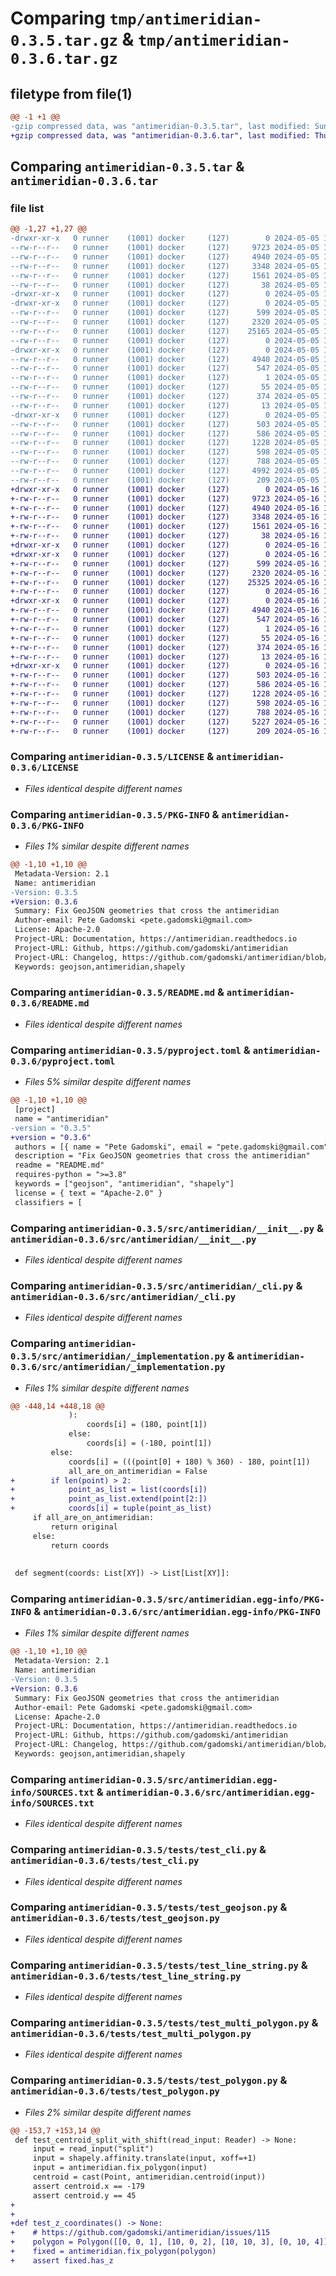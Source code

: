 # Comparing `tmp/antimeridian-0.3.5.tar.gz` & `tmp/antimeridian-0.3.6.tar.gz`

## filetype from file(1)

```diff
@@ -1 +1 @@
-gzip compressed data, was "antimeridian-0.3.5.tar", last modified: Sun May  5 13:13:46 2024, max compression
+gzip compressed data, was "antimeridian-0.3.6.tar", last modified: Thu May 16 13:40:55 2024, max compression
```

## Comparing `antimeridian-0.3.5.tar` & `antimeridian-0.3.6.tar`

### file list

```diff
@@ -1,27 +1,27 @@
-drwxr-xr-x   0 runner    (1001) docker     (127)        0 2024-05-05 13:13:46.101095 antimeridian-0.3.5/
--rw-r--r--   0 runner    (1001) docker     (127)     9723 2024-05-05 13:13:42.000000 antimeridian-0.3.5/LICENSE
--rw-r--r--   0 runner    (1001) docker     (127)     4940 2024-05-05 13:13:46.101095 antimeridian-0.3.5/PKG-INFO
--rw-r--r--   0 runner    (1001) docker     (127)     3348 2024-05-05 13:13:42.000000 antimeridian-0.3.5/README.md
--rw-r--r--   0 runner    (1001) docker     (127)     1561 2024-05-05 13:13:42.000000 antimeridian-0.3.5/pyproject.toml
--rw-r--r--   0 runner    (1001) docker     (127)       38 2024-05-05 13:13:46.101095 antimeridian-0.3.5/setup.cfg
-drwxr-xr-x   0 runner    (1001) docker     (127)        0 2024-05-05 13:13:46.093095 antimeridian-0.3.5/src/
-drwxr-xr-x   0 runner    (1001) docker     (127)        0 2024-05-05 13:13:46.097095 antimeridian-0.3.5/src/antimeridian/
--rw-r--r--   0 runner    (1001) docker     (127)      599 2024-05-05 13:13:42.000000 antimeridian-0.3.5/src/antimeridian/__init__.py
--rw-r--r--   0 runner    (1001) docker     (127)     2320 2024-05-05 13:13:42.000000 antimeridian-0.3.5/src/antimeridian/_cli.py
--rw-r--r--   0 runner    (1001) docker     (127)    25165 2024-05-05 13:13:42.000000 antimeridian-0.3.5/src/antimeridian/_implementation.py
--rw-r--r--   0 runner    (1001) docker     (127)        0 2024-05-05 13:13:42.000000 antimeridian-0.3.5/src/antimeridian/py.typed
-drwxr-xr-x   0 runner    (1001) docker     (127)        0 2024-05-05 13:13:46.097095 antimeridian-0.3.5/src/antimeridian.egg-info/
--rw-r--r--   0 runner    (1001) docker     (127)     4940 2024-05-05 13:13:46.000000 antimeridian-0.3.5/src/antimeridian.egg-info/PKG-INFO
--rw-r--r--   0 runner    (1001) docker     (127)      547 2024-05-05 13:13:46.000000 antimeridian-0.3.5/src/antimeridian.egg-info/SOURCES.txt
--rw-r--r--   0 runner    (1001) docker     (127)        1 2024-05-05 13:13:46.000000 antimeridian-0.3.5/src/antimeridian.egg-info/dependency_links.txt
--rw-r--r--   0 runner    (1001) docker     (127)       55 2024-05-05 13:13:46.000000 antimeridian-0.3.5/src/antimeridian.egg-info/entry_points.txt
--rw-r--r--   0 runner    (1001) docker     (127)      374 2024-05-05 13:13:46.000000 antimeridian-0.3.5/src/antimeridian.egg-info/requires.txt
--rw-r--r--   0 runner    (1001) docker     (127)       13 2024-05-05 13:13:46.000000 antimeridian-0.3.5/src/antimeridian.egg-info/top_level.txt
-drwxr-xr-x   0 runner    (1001) docker     (127)        0 2024-05-05 13:13:46.097095 antimeridian-0.3.5/tests/
--rw-r--r--   0 runner    (1001) docker     (127)      503 2024-05-05 13:13:42.000000 antimeridian-0.3.5/tests/test_bbox.py
--rw-r--r--   0 runner    (1001) docker     (127)      586 2024-05-05 13:13:42.000000 antimeridian-0.3.5/tests/test_cli.py
--rw-r--r--   0 runner    (1001) docker     (127)     1228 2024-05-05 13:13:42.000000 antimeridian-0.3.5/tests/test_geojson.py
--rw-r--r--   0 runner    (1001) docker     (127)      598 2024-05-05 13:13:42.000000 antimeridian-0.3.5/tests/test_line_string.py
--rw-r--r--   0 runner    (1001) docker     (127)      788 2024-05-05 13:13:42.000000 antimeridian-0.3.5/tests/test_multi_polygon.py
--rw-r--r--   0 runner    (1001) docker     (127)     4992 2024-05-05 13:13:42.000000 antimeridian-0.3.5/tests/test_polygon.py
--rw-r--r--   0 runner    (1001) docker     (127)      209 2024-05-05 13:13:42.000000 antimeridian-0.3.5/tests/test_segment.py
+drwxr-xr-x   0 runner    (1001) docker     (127)        0 2024-05-16 13:40:55.768808 antimeridian-0.3.6/
+-rw-r--r--   0 runner    (1001) docker     (127)     9723 2024-05-16 13:40:49.000000 antimeridian-0.3.6/LICENSE
+-rw-r--r--   0 runner    (1001) docker     (127)     4940 2024-05-16 13:40:55.768808 antimeridian-0.3.6/PKG-INFO
+-rw-r--r--   0 runner    (1001) docker     (127)     3348 2024-05-16 13:40:49.000000 antimeridian-0.3.6/README.md
+-rw-r--r--   0 runner    (1001) docker     (127)     1561 2024-05-16 13:40:49.000000 antimeridian-0.3.6/pyproject.toml
+-rw-r--r--   0 runner    (1001) docker     (127)       38 2024-05-16 13:40:55.768808 antimeridian-0.3.6/setup.cfg
+drwxr-xr-x   0 runner    (1001) docker     (127)        0 2024-05-16 13:40:55.760809 antimeridian-0.3.6/src/
+drwxr-xr-x   0 runner    (1001) docker     (127)        0 2024-05-16 13:40:55.764809 antimeridian-0.3.6/src/antimeridian/
+-rw-r--r--   0 runner    (1001) docker     (127)      599 2024-05-16 13:40:49.000000 antimeridian-0.3.6/src/antimeridian/__init__.py
+-rw-r--r--   0 runner    (1001) docker     (127)     2320 2024-05-16 13:40:49.000000 antimeridian-0.3.6/src/antimeridian/_cli.py
+-rw-r--r--   0 runner    (1001) docker     (127)    25325 2024-05-16 13:40:49.000000 antimeridian-0.3.6/src/antimeridian/_implementation.py
+-rw-r--r--   0 runner    (1001) docker     (127)        0 2024-05-16 13:40:49.000000 antimeridian-0.3.6/src/antimeridian/py.typed
+drwxr-xr-x   0 runner    (1001) docker     (127)        0 2024-05-16 13:40:55.764809 antimeridian-0.3.6/src/antimeridian.egg-info/
+-rw-r--r--   0 runner    (1001) docker     (127)     4940 2024-05-16 13:40:55.000000 antimeridian-0.3.6/src/antimeridian.egg-info/PKG-INFO
+-rw-r--r--   0 runner    (1001) docker     (127)      547 2024-05-16 13:40:55.000000 antimeridian-0.3.6/src/antimeridian.egg-info/SOURCES.txt
+-rw-r--r--   0 runner    (1001) docker     (127)        1 2024-05-16 13:40:55.000000 antimeridian-0.3.6/src/antimeridian.egg-info/dependency_links.txt
+-rw-r--r--   0 runner    (1001) docker     (127)       55 2024-05-16 13:40:55.000000 antimeridian-0.3.6/src/antimeridian.egg-info/entry_points.txt
+-rw-r--r--   0 runner    (1001) docker     (127)      374 2024-05-16 13:40:55.000000 antimeridian-0.3.6/src/antimeridian.egg-info/requires.txt
+-rw-r--r--   0 runner    (1001) docker     (127)       13 2024-05-16 13:40:55.000000 antimeridian-0.3.6/src/antimeridian.egg-info/top_level.txt
+drwxr-xr-x   0 runner    (1001) docker     (127)        0 2024-05-16 13:40:55.764809 antimeridian-0.3.6/tests/
+-rw-r--r--   0 runner    (1001) docker     (127)      503 2024-05-16 13:40:49.000000 antimeridian-0.3.6/tests/test_bbox.py
+-rw-r--r--   0 runner    (1001) docker     (127)      586 2024-05-16 13:40:49.000000 antimeridian-0.3.6/tests/test_cli.py
+-rw-r--r--   0 runner    (1001) docker     (127)     1228 2024-05-16 13:40:49.000000 antimeridian-0.3.6/tests/test_geojson.py
+-rw-r--r--   0 runner    (1001) docker     (127)      598 2024-05-16 13:40:49.000000 antimeridian-0.3.6/tests/test_line_string.py
+-rw-r--r--   0 runner    (1001) docker     (127)      788 2024-05-16 13:40:49.000000 antimeridian-0.3.6/tests/test_multi_polygon.py
+-rw-r--r--   0 runner    (1001) docker     (127)     5227 2024-05-16 13:40:49.000000 antimeridian-0.3.6/tests/test_polygon.py
+-rw-r--r--   0 runner    (1001) docker     (127)      209 2024-05-16 13:40:49.000000 antimeridian-0.3.6/tests/test_segment.py
```

### Comparing `antimeridian-0.3.5/LICENSE` & `antimeridian-0.3.6/LICENSE`

 * *Files identical despite different names*

### Comparing `antimeridian-0.3.5/PKG-INFO` & `antimeridian-0.3.6/PKG-INFO`

 * *Files 1% similar despite different names*

```diff
@@ -1,10 +1,10 @@
 Metadata-Version: 2.1
 Name: antimeridian
-Version: 0.3.5
+Version: 0.3.6
 Summary: Fix GeoJSON geometries that cross the antimeridian
 Author-email: Pete Gadomski <pete.gadomski@gmail.com>
 License: Apache-2.0
 Project-URL: Documentation, https://antimeridian.readthedocs.io
 Project-URL: Github, https://github.com/gadomski/antimeridian
 Project-URL: Changelog, https://github.com/gadomski/antimeridian/blob/main/CHANGELOG.md
 Keywords: geojson,antimeridian,shapely
```

### Comparing `antimeridian-0.3.5/README.md` & `antimeridian-0.3.6/README.md`

 * *Files identical despite different names*

### Comparing `antimeridian-0.3.5/pyproject.toml` & `antimeridian-0.3.6/pyproject.toml`

 * *Files 5% similar despite different names*

```diff
@@ -1,10 +1,10 @@
 [project]
 name = "antimeridian"
-version = "0.3.5"
+version = "0.3.6"
 authors = [{ name = "Pete Gadomski", email = "pete.gadomski@gmail.com" }]
 description = "Fix GeoJSON geometries that cross the antimeridian"
 readme = "README.md"
 requires-python = ">=3.8"
 keywords = ["geojson", "antimeridian", "shapely"]
 license = { text = "Apache-2.0" }
 classifiers = [
```

### Comparing `antimeridian-0.3.5/src/antimeridian/__init__.py` & `antimeridian-0.3.6/src/antimeridian/__init__.py`

 * *Files identical despite different names*

### Comparing `antimeridian-0.3.5/src/antimeridian/_cli.py` & `antimeridian-0.3.6/src/antimeridian/_cli.py`

 * *Files identical despite different names*

### Comparing `antimeridian-0.3.5/src/antimeridian/_implementation.py` & `antimeridian-0.3.6/src/antimeridian/_implementation.py`

 * *Files 1% similar despite different names*

```diff
@@ -448,14 +448,18 @@
             ):
                 coords[i] = (180, point[1])
             else:
                 coords[i] = (-180, point[1])
         else:
             coords[i] = (((point[0] + 180) % 360) - 180, point[1])
             all_are_on_antimeridian = False
+        if len(point) > 2:
+            point_as_list = list(coords[i])
+            point_as_list.extend(point[2:])
+            coords[i] = tuple(point_as_list)
     if all_are_on_antimeridian:
         return original
     else:
         return coords
 
 
 def segment(coords: List[XY]) -> List[List[XY]]:
```

### Comparing `antimeridian-0.3.5/src/antimeridian.egg-info/PKG-INFO` & `antimeridian-0.3.6/src/antimeridian.egg-info/PKG-INFO`

 * *Files 1% similar despite different names*

```diff
@@ -1,10 +1,10 @@
 Metadata-Version: 2.1
 Name: antimeridian
-Version: 0.3.5
+Version: 0.3.6
 Summary: Fix GeoJSON geometries that cross the antimeridian
 Author-email: Pete Gadomski <pete.gadomski@gmail.com>
 License: Apache-2.0
 Project-URL: Documentation, https://antimeridian.readthedocs.io
 Project-URL: Github, https://github.com/gadomski/antimeridian
 Project-URL: Changelog, https://github.com/gadomski/antimeridian/blob/main/CHANGELOG.md
 Keywords: geojson,antimeridian,shapely
```

### Comparing `antimeridian-0.3.5/src/antimeridian.egg-info/SOURCES.txt` & `antimeridian-0.3.6/src/antimeridian.egg-info/SOURCES.txt`

 * *Files identical despite different names*

### Comparing `antimeridian-0.3.5/tests/test_cli.py` & `antimeridian-0.3.6/tests/test_cli.py`

 * *Files identical despite different names*

### Comparing `antimeridian-0.3.5/tests/test_geojson.py` & `antimeridian-0.3.6/tests/test_geojson.py`

 * *Files identical despite different names*

### Comparing `antimeridian-0.3.5/tests/test_line_string.py` & `antimeridian-0.3.6/tests/test_line_string.py`

 * *Files identical despite different names*

### Comparing `antimeridian-0.3.5/tests/test_multi_polygon.py` & `antimeridian-0.3.6/tests/test_multi_polygon.py`

 * *Files identical despite different names*

### Comparing `antimeridian-0.3.5/tests/test_polygon.py` & `antimeridian-0.3.6/tests/test_polygon.py`

 * *Files 2% similar despite different names*

```diff
@@ -153,7 +153,14 @@
 def test_centroid_split_with_shift(read_input: Reader) -> None:
     input = read_input("split")
     input = shapely.affinity.translate(input, xoff=+1)
     input = antimeridian.fix_polygon(input)
     centroid = cast(Point, antimeridian.centroid(input))
     assert centroid.x == -179
     assert centroid.y == 45
+
+
+def test_z_coordinates() -> None:
+    # https://github.com/gadomski/antimeridian/issues/115
+    polygon = Polygon([[0, 0, 1], [10, 0, 2], [10, 10, 3], [0, 10, 4]])
+    fixed = antimeridian.fix_polygon(polygon)
+    assert fixed.has_z
```

